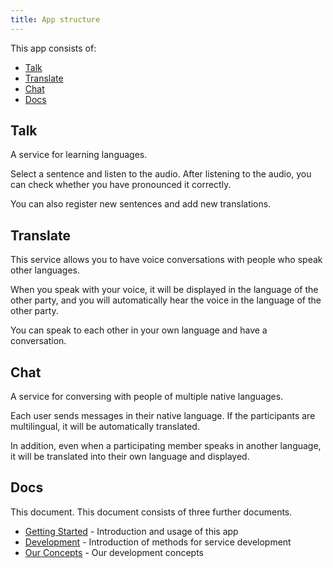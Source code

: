 ```yaml
---
title: App structure
---
```


This app consists of:

- [Talk](#talk)
- [Translate](#translate)
- [Chat](#chat)
- [Docs](#docs)

## Talk

A service for learning languages.

Select a sentence and listen to the audio. After listening to the audio, you can check whether you have pronounced it correctly.

You can also register new sentences and add new translations.

## Translate

This service allows you to have voice conversations with people who speak other languages.

When you speak with your voice, it will be displayed in the language of the other party, and you will automatically hear the voice in the language of the other party.

You can speak to each other in your own language and have a conversation.

## Chat

A service for conversing with people of multiple native languages.

Each user sends messages in their native language. If the participants are multilingual, it will be automatically translated.

In addition, even when a participating member speaks in another language, it will be translated into their own language and displayed.

## Docs

This document. This document consists of three further documents.

- [Getting Started](./) - Introduction and usage of this app
- [Development](./translate) - Introduction of methods for service development
- [Our Concepts](./our-concepts) - Our development concepts
